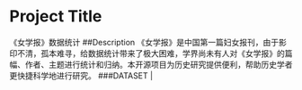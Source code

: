 # Project Title
《女学报》数据统计
##Description
《女学报》是中国第一篇妇女报刊，由于影印不清，孤本难寻，给数据统计带来了极大困难，学界尚未有人对《女学报》的篇幅、作者、主题进行统计和归纳。本开源项目为历史研究提供便利，帮助历史学者更快捷科学地进行研究。
###DATASET
| 
